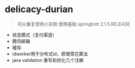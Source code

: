 # delicacy-durian
> 可以重复使用小实例 使用基础
> springbott 2.1.5.RELEASE
- 状态模式（支付渠道）
- 腾讯邮箱
- 缓存
- idworker用于分布式id，原理雪花算法
- java validation 重写和优化几个注解